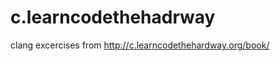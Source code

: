 c.learncodethehadrway
=====================

clang excercises from http://c.learncodethehardway.org/book/
